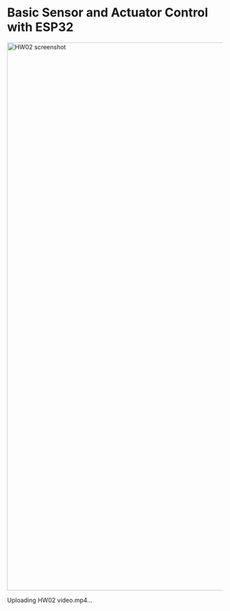 # Basic Sensor and Actuator Control with ESP32
<img width="1280" alt="HW02 screenshot" src="https://github.com/user-attachments/assets/69cb6b5d-7c62-4f88-a335-04a354e8f62a" />


Uploading HW02 video.mp4…

